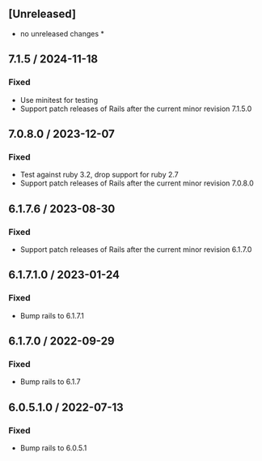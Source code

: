 ## [Unreleased]
* no unreleased changes *

## 7.1.5 / 2024-11-18
### Fixed
* Use minitest for testing
* Support patch releases of Rails after the current minor revision 7.1.5.0

## 7.0.8.0 / 2023-12-07
### Fixed
* Test against ruby 3.2, drop support for ruby 2.7
* Support patch releases of Rails after the current minor revision 7.0.8.0

## 6.1.7.6 / 2023-08-30
### Fixed
* Support patch releases of Rails after the current minor revision 6.1.7.0

## 6.1.7.1.0 / 2023-01-24
### Fixed
* Bump rails to 6.1.7.1

## 6.1.7.0 / 2022-09-29
### Fixed
* Bump rails to 6.1.7

## 6.0.5.1.0 / 2022-07-13
### Fixed
* Bump rails to 6.0.5.1
